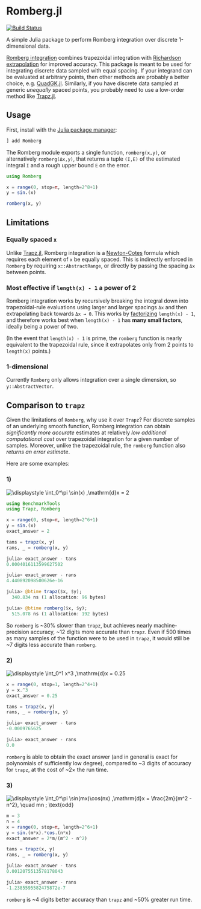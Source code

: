 # Romberg.jl

[![Build Status](https://travis-ci.com/fgasdia/Romberg.jl.svg?branch=master)](https://travis-ci.com/fgasdia/Romberg.jl)

A simple Julia package to perform Romberg integration over discrete 1-dimensional
data.

[Romberg integration](https://en.wikipedia.org/wiki/Romberg's_method) combines trapezoidal integration with [Richardson extrapolation](https://github.com/JuliaMath/Richardson.jl) for improved accuracy. This package is
meant to be used for integrating discrete data sampled with equal spacing. If
your integrand can be evaluated at arbitrary points, then other methods are probably a better
choice, e.g. [QuadGK.jl](https://github.com/JuliaMath/QuadGK.jl). Similarly,
if you have discrete data sampled at generic _unequally_ spaced points, you probably
need to use a low-order method like [Trapz.jl](https://github.com/francescoalemanno/Trapz.jl).

## Usage

First, install with the [Julia package manager](https://docs.julialang.org/en/v1/stdlib/Pkg/):

```jl
] add Romberg
```

The Romberg module exports a single function, `romberg(x,y)`, or alternatively `romberg(Δx,y)`,
that returns a tuple `(I,E)` of the estimated integral `I` and a rough upper bound `E` on
the error.
```jl
using Romberg

x = range(0, stop=π, length=2^8+1)
y = sin.(x)

romberg(x, y)
```

## Limitations

### Equally spaced `x`

Unlike [Trapz.jl](https://github.com/francescoalemanno/Trapz.jl), Romberg
integration is a [Newton-Cotes](https://en.wikipedia.org/wiki/Newton%E2%80%93Cotes_formulas)
formula which requires each element of `x` be equally spaced. This is indirectly
enforced in `Romberg` by requiring `x::AbstractRange`, or directly by passing the
spacing `Δx` between points.

### Most effective if `length(x) - 1` a power of 2

Romberg integration works by recursively breaking the integral down into
trapezoidal-rule evaluations using larger and larger spacings `Δx` and then
extrapolating back towards `Δx → 0`.   This works by [factorizing](https://github.com/JuliaMath/Primes.jl) `length(x) - 1`,
and therefore works best when `length(x) - 1` has **many small factors**, ideally
being a power of two.

(In the event that `length(x) - 1` is prime, the `romberg` function is nearly
equivalent to the trapezoidal rule, since it extrapolates only from 2 points to
`length(x)` points.)

### 1-dimensional

Currently `Romberg` only allows integration over a single dimension, so
`y::AbstractVector`.

## Comparison to `trapz`

Given the limitations of `Romberg`, why use it over `Trapz`? For discrete
samples of an underlying smooth function, Romberg integration can obtain
_significantly more accurate_ estimates at relatively _low additional
computational cost_ over trapezoidal integration for a given number of samples.
Moreover, unlike the trapezoidal rule, the `romberg` function also *returns an error estimate*.

Here are some examples:

### 1)

![\displaystyle \int_0^\pi \sin(x) \,\mathrm{d}x = 2](https://render.githubusercontent.com/render/math?math=%5Cdisplaystyle%20%5Cint_0%5E%5Cpi%20%5Csin(x)%20%5C%2C%5Cmathrm%7Bd%7Dx%20%3D%202)

```jl
using BenchmarkTools
using Trapz, Romberg

x = range(0, stop=π, length=2^6+1)
y = sin.(x)
exact_answer = 2

tans = trapz(x, y)
rans, _ = romberg(x, y)
```

```jl
julia> exact_answer - tans
0.0004016113599627502

julia> exact_answer - rans
4.440892098500626e-16
```

```jl
julia> @btime trapz($x, $y);
  340.834 ns (1 allocation: 96 bytes)

julia> @btime romberg($x, $y);
  515.078 ns (1 allocation: 192 bytes)
```

So `romberg` is ~30% slower than `trapz`, but achieves nearly machine-precision accuracy,
~12 digits more accurate than `trapz`. Even if 500 times as many samples of the
function were to be used in `trapz`, it would still be ~7 digits less accurate than `romberg`.

### 2)

![\displaystyle \int_0^1 x^3 \,\mathrm{d}x = 0.25](https://render.githubusercontent.com/render/math?math=%5Cdisplaystyle%20%5Cint_0%5E1%20x%5E3%20%5C%2C%5Cmathrm%7Bd%7Dx%20%3D%200.25)

```jl
x = range(0, stop=1, length=2^4+1)
y = x.^3
exact_answer = 0.25

tans = trapz(x, y)
rans, _ = romberg(x, y)
```

```jl
julia> exact_answer - tans
-0.0009765625

julia> exact_answer - rans
0.0
```

`romberg` is able to obtain the exact answer (and in general is exact for polynomials
of sufficiently low degree), compared to ~3 digits of accuracy
for `trapz`, at the cost of ~2× the run time.

### 3)

![\displaystyle \int_0^\pi \sin(mx)\cos(nx) \,\mathrm{d}x = \frac{2m}{m^2 - n^2}, \quad mn \; \text{odd}](https://render.githubusercontent.com/render/math?math=%5Cdisplaystyle%20%5Cint_0%5E%5Cpi%20%5Csin(mx)%5Ccos(nx)%20%5C%2C%5Cmathrm%7Bd%7Dx%20%3D%20%5Cfrac%7B2m%7D%7Bm%5E2%20-%20n%5E2%7D%2C%20%5Cquad%20mn%20%5C%3B%20%5Ctext%7Bodd%7D)

```jl
m = 3
n = 4
x = range(0, stop=π, length=2^6+1)
y = sin.(m*x).*cos.(n*x)
exact_answer = 2*m/(m^2 - n^2)

tans = trapz(x, y)
rans, _ = romberg(x, y)
```

```jl
julia> exact_answer - tans
0.0012075513578178043

julia> exact_answer - rans
-1.2385595582475872e-7
```

`romberg` is ~4 digits better accuracy than `trapz` and ~50% greater run time.
